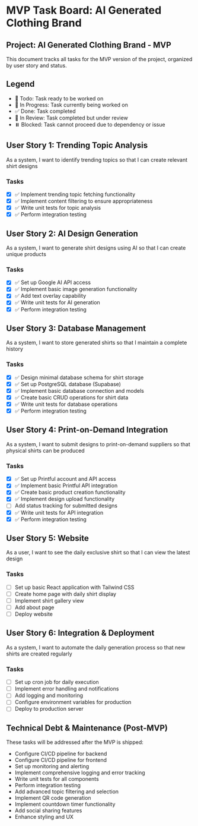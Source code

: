 # MVP Task Board: AI Generated Clothing Brand

## Project: AI Generated Clothing Brand - MVP

This document tracks all tasks for the MVP version of the project, organized by user story and status.

## Legend
- 🔧 Todo: Task ready to be worked on
- 🚧 In Progress: Task currently being worked on
- ✅ Done: Task completed
- 🔄 In Review: Task completed but under review
- ⏸️ Blocked: Task cannot proceed due to dependency or issue

## User Story 1: Trending Topic Analysis
As a system, I want to identify trending topics so that I can create relevant shirt designs

### Tasks
- [x] ✅ Implement trending topic fetching functionality
- [x] ✅ Implement content filtering to ensure appropriateness
- [x] ✅ Write unit tests for topic analysis
- [x] ✅ Perform integration testing

## User Story 2: AI Design Generation
As a system, I want to generate shirt designs using AI so that I can create unique products

### Tasks
- [x] ✅ Set up Google AI API access
- [x] ✅ Implement basic image generation functionality
- [x] ✅ Add text overlay capability
- [x] ✅ Write unit tests for AI generation
- [x] ✅ Perform integration testing

## User Story 3: Database Management
As a system, I want to store generated shirts so that I maintain a complete history

### Tasks
- [x] ✅ Design minimal database schema for shirt storage
- [x] ✅ Set up PostgreSQL database (Supabase)
- [x] ✅ Implement basic database connection and models
- [x] ✅ Create basic CRUD operations for shirt data
- [x] ✅ Write unit tests for database operations
- [x] ✅ Perform integration testing

## User Story 4: Print-on-Demand Integration
As a system, I want to submit designs to print-on-demand suppliers so that physical shirts can be produced

### Tasks
- [x] ✅ Set up Printful account and API access
- [x] ✅ Implement basic Printful API integration
- [x] ✅ Create basic product creation functionality
- [x] ✅ Implement design upload functionality
- [ ] Add status tracking for submitted designs
- [x] ✅ Write unit tests for API integration
- [x] ✅ Perform integration testing

## User Story 5: Website
As a user, I want to see the daily exclusive shirt so that I can view the latest design

### Tasks
- [ ] Set up basic React application with Tailwind CSS
- [ ] Create home page with daily shirt display
- [ ] Implement shirt gallery view
- [ ] Add about page
- [ ] Deploy website

## User Story 6: Integration & Deployment
As a system, I want to automate the daily generation process so that new shirts are created regularly

### Tasks
- [ ] Set up cron job for daily execution
- [ ] Implement error handling and notifications
- [ ] Add logging and monitoring
- [ ] Configure environment variables for production
- [ ] Deploy to production server

## Technical Debt & Maintenance (Post-MVP)
These tasks will be addressed after the MVP is shipped:
- Configure CI/CD pipeline for backend
- Configure CI/CD pipeline for frontend
- Set up monitoring and alerting
- Implement comprehensive logging and error tracking
- Write unit tests for all components
- Perform integration testing
- Add advanced topic filtering and selection
- Implement QR code generation
- Implement countdown timer functionality
- Add social sharing features
- Enhance styling and UX
